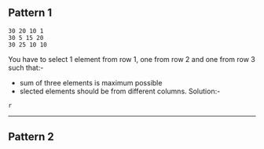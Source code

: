 ## Pattern 1

```
30 20 10 1
30 5 15 20
30 25 10 10
```
You have to select 1 element from row 1, one from row 2 and one from row 3 such that:-
- sum of three elements is maximum possible
- slected elements should be from different columns.
Solution:-
```
r
```
---

## Pattern 2

